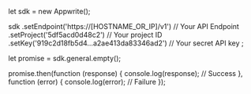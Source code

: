 let sdk = new Appwrite();

sdk
    .setEndpoint('https://[HOSTNAME_OR_IP]/v1') // Your API Endpoint
    .setProject('5df5acd0d48c2') // Your project ID
    .setKey('919c2d18fb5d4...a2ae413da83346ad2') // Your secret API key
;

let promise = sdk.general.empty();

promise.then(function (response) {
    console.log(response); // Success
}, function (error) {
    console.log(error); // Failure
});